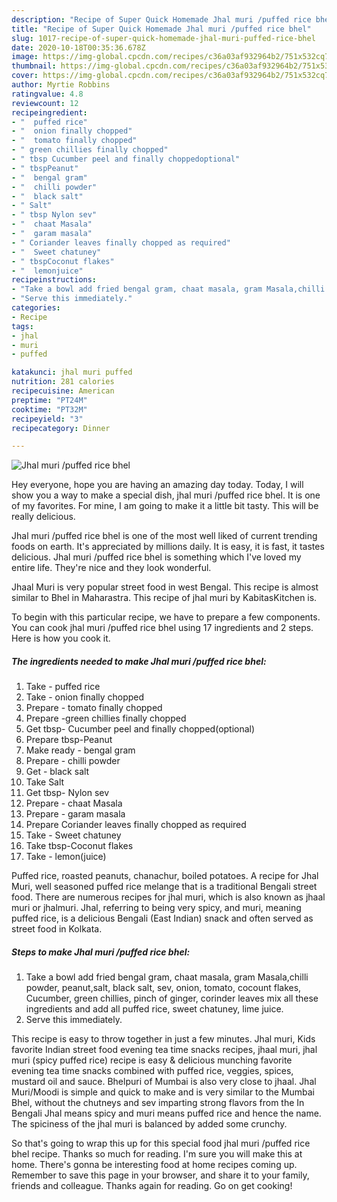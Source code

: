 ```yaml
---
description: "Recipe of Super Quick Homemade Jhal muri /puffed rice bhel"
title: "Recipe of Super Quick Homemade Jhal muri /puffed rice bhel"
slug: 1017-recipe-of-super-quick-homemade-jhal-muri-puffed-rice-bhel
date: 2020-10-18T00:35:36.678Z
image: https://img-global.cpcdn.com/recipes/c36a03af932964b2/751x532cq70/jhal-muri-puffed-rice-bhel-recipe-main-photo.jpg
thumbnail: https://img-global.cpcdn.com/recipes/c36a03af932964b2/751x532cq70/jhal-muri-puffed-rice-bhel-recipe-main-photo.jpg
cover: https://img-global.cpcdn.com/recipes/c36a03af932964b2/751x532cq70/jhal-muri-puffed-rice-bhel-recipe-main-photo.jpg
author: Myrtie Robbins
ratingvalue: 4.8
reviewcount: 12
recipeingredient:
- "  puffed rice"
- "  onion finally chopped"
- "  tomato finally chopped"
- " green chillies finally chopped"
- " tbsp Cucumber peel and finally choppedoptional"
- " tbspPeanut"
- "  bengal gram"
- "  chilli powder"
- "  black salt"
- " Salt"
- " tbsp Nylon sev"
- "  chaat Masala"
- "  garam masala"
- " Coriander leaves finally chopped as required"
- "  Sweet chatuney"
- " tbspCoconut flakes"
- "  lemonjuice"
recipeinstructions:
- "Take a bowl add fried bengal gram, chaat masala, gram Masala,chilli powder, peanut,salt, black salt, sev, onion, tomato, cocount flakes, Cucumber, green chillies, pinch of ginger, corinder leaves mix all these ingredients and add all puffed rice, sweet chatuney, lime juice."
- "Serve this immediately."
categories:
- Recipe
tags:
- jhal
- muri
- puffed

katakunci: jhal muri puffed 
nutrition: 281 calories
recipecuisine: American
preptime: "PT24M"
cooktime: "PT32M"
recipeyield: "3"
recipecategory: Dinner

---
```



![Jhal muri /puffed rice bhel](https://img-global.cpcdn.com/recipes/c36a03af932964b2/751x532cq70/jhal-muri-puffed-rice-bhel-recipe-main-photo.jpg)

Hey everyone, hope you are having an amazing day today. Today, I will show you a way to make a special dish, jhal muri /puffed rice bhel. It is one of my favorites. For mine, I am going to make it a little bit tasty. This will be really delicious.

Jhal muri /puffed rice bhel is one of the most well liked of current trending foods on earth. It's appreciated by millions daily. It is easy, it is fast, it tastes delicious. Jhal muri /puffed rice bhel is something which I've loved my entire life. They're nice and they look wonderful.

Jhaal Muri is very popular street food in west Bengal. This recipe is almost similar to Bhel in Maharastra. This recipe of jhal muri by KabitasKitchen is.


To begin with this particular recipe, we have to prepare a few components. You can cook jhal muri /puffed rice bhel using 17 ingredients and 2 steps. Here is how you cook it.

<!--inarticleads1-->

##### The ingredients needed to make Jhal muri /puffed rice bhel:

1. Take  - puffed rice
1. Take  - onion finally chopped
1. Prepare  - tomato finally chopped
1. Prepare  -green chillies finally chopped
1. Get  tbsp- Cucumber peel and finally chopped(optional)
1. Prepare  tbsp-Peanut
1. Make ready  - bengal gram
1. Prepare  - chilli powder
1. Get  - black salt
1. Take  Salt
1. Get  tbsp- Nylon sev
1. Prepare  - chaat Masala
1. Prepare  - garam masala
1. Prepare  Coriander leaves finally chopped as required
1. Take  - Sweet chatuney
1. Take  tbsp-Coconut flakes
1. Take  - lemon(juice)


Puffed rice, roasted peanuts, chanachur, boiled potatoes. A recipe for Jhal Muri, well seasoned puffed rice melange that is a traditional Bengali street food. There are numerous recipes for jhal muri, which is also known as jhaal muri or jhalmuri. Jhal, referring to being very spicy, and muri, meaning puffed rice, is a delicious Bengali (East Indian) snack and often served as street food in Kolkata. 

<!--inarticleads2-->

##### Steps to make Jhal muri /puffed rice bhel:

1. Take a bowl add fried bengal gram, chaat masala, gram Masala,chilli powder, peanut,salt, black salt, sev, onion, tomato, cocount flakes, Cucumber, green chillies, pinch of ginger, corinder leaves mix all these ingredients and add all puffed rice, sweet chatuney, lime juice.
1. Serve this immediately.


This recipe is easy to throw together in just a few minutes. Jhal muri, Kids favorite Indian street food evening tea time snacks recipes, jhaal muri, jhal muri (spicy puffed rice) recipe is easy &amp; delicious munching favorite evening tea time snacks combined with puffed rice, veggies, spices, mustard oil and sauce. Bhelpuri of Mumbai is also very close to jhaal. Jhal Muri/Moodi is simple and quick to make and is very similar to the Mumbai Bhel, without the chutneys and sev imparting strong flavors from the In Bengali Jhal means spicy and muri means puffed rice and hence the name. The spiciness of the jhal muri is balanced by added some crunchy. 

So that's going to wrap this up for this special food jhal muri /puffed rice bhel recipe. Thanks so much for reading. I'm sure you will make this at home. There's gonna be interesting food at home recipes coming up. Remember to save this page in your browser, and share it to your family, friends and colleague. Thanks again for reading. Go on get cooking!

